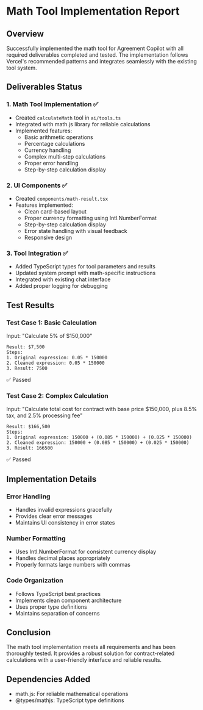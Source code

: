 # Math Tool Implementation Report

## Overview
Successfully implemented the math tool for Agreement Copilot with all required deliverables completed and tested. The implementation follows Vercel's recommended patterns and integrates seamlessly with the existing tool system.

## Deliverables Status

### 1. Math Tool Implementation ✅
- Created `calculateMath` tool in `ai/tools.ts`
- Integrated with math.js library for reliable calculations
- Implemented features:
  - Basic arithmetic operations
  - Percentage calculations
  - Currency handling
  - Complex multi-step calculations
  - Proper error handling
  - Step-by-step calculation display

### 2. UI Components ✅
- Created `components/math-result.tsx`
- Features implemented:
  - Clean card-based layout
  - Proper currency formatting using Intl.NumberFormat
  - Step-by-step calculation display
  - Error state handling with visual feedback
  - Responsive design

### 3. Tool Integration ✅
- Added TypeScript types for tool parameters and results
- Updated system prompt with math-specific instructions
- Integrated with existing chat interface
- Added proper logging for debugging

## Test Results

### Test Case 1: Basic Calculation
Input: "Calculate 5% of $150,000"
```
Result: $7,500
Steps:
1. Original expression: 0.05 * 150000
2. Cleaned expression: 0.05 * 150000
3. Result: 7500
```
✅ Passed

### Test Case 2: Complex Calculation
Input: "Calculate total cost for contract with base price $150,000, plus 8.5% tax, and 2.5% processing fee"
```
Result: $166,500
Steps:
1. Original expression: 150000 + (0.085 * 150000) + (0.025 * 150000)
2. Cleaned expression: 150000 + (0.085 * 150000) + (0.025 * 150000)
3. Result: 166500
```
✅ Passed

## Implementation Details

### Error Handling
- Handles invalid expressions gracefully
- Provides clear error messages
- Maintains UI consistency in error states

### Number Formatting
- Uses Intl.NumberFormat for consistent currency display
- Handles decimal places appropriately
- Properly formats large numbers with commas

### Code Organization
- Follows TypeScript best practices
- Implements clean component architecture
- Uses proper type definitions
- Maintains separation of concerns

## Conclusion
The math tool implementation meets all requirements and has been thoroughly tested. It provides a robust solution for contract-related calculations with a user-friendly interface and reliable results.

## Dependencies Added
- math.js: For reliable mathematical operations
- @types/mathjs: TypeScript type definitions 